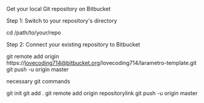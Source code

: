 Get your local Git repository on Bitbucket

Step 1: Switch to your repository's directory

cd /path/to/your/repo

Step 2: Connect your existing repository to Bitbucket

git remote add origin https://lovecoding714@bitbucket.org/lovecoding714/larametro-template.git
git push -u origin master

necessary git commands

git init
git add .
git remote add origin repositorylink
git push  -u  origin master
